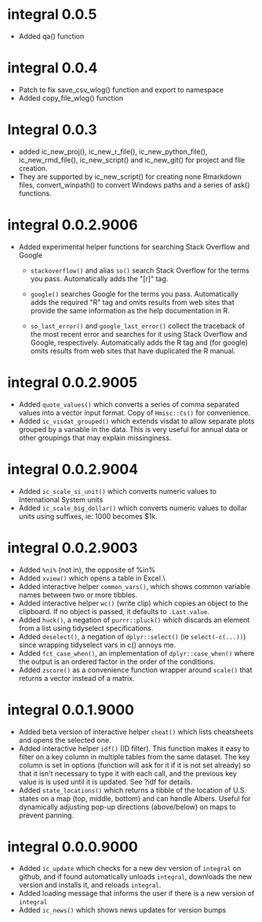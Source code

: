 # integral 0.0.5
* Added qa() function

# integral 0.0.4
* Patch to fix save_csv_wlog() function and export to namespace
* Added copy_file_wlog() function

# Integral 0.0.3
* added ic_new_proj(), ic_new_r_file(), ic_new_python_file(), ic_new_rmd_file(), 
ic_new_script() and ic_new_git() for project and file creation.
* They are supported by ic_new_script() for creating none Rmarkdown files, 
convert_winpath() to convert Windows paths and a series of ask() functions.

# integral 0.0.2.9006

* Added experimental helper functions for searching Stack Overflow and Google

  * `stackoverflow()` and alias `so()` search Stack Overflow for the terms you pass. Automatically adds the "\[r\]" tag.

  * `google()` searches Google for the terms you pass. Automatically adds the required "R" tag and omits results from web sites that provide the same information as the help documentation in R.
  * `so_last_error()` and `google_last_error()` collect the traceback of the most recent error and searches for it using Stack Overflow and Google, respectively. Automatically adds the R tag and (for google) omits results from web sites that have duplicated the R manual.

# integral 0.0.2.9005

-   Added `quote_values()` which converts a series of comma separated values into a vector input format. Copy of `Hmisc::Cs()` for convenience.
-   Added `ic_visdat_grouped()` which extends visdat to allow separate plots grouped by a variable in the data. This is very useful for annual data or other groupings that may explain missinginess.

# integral 0.0.2.9004

-   Added `ic_scale_si_unit()` which converts numeric values to International System units
-   Added `ic_scale_big_dollar()` which converts numeric values to dollar units using suffixes, ie: 1000 becomes \$1k.

# integral 0.0.2.9003

-   Added `%ni%` (not in), the opposite of %in%
-   Added `xview()` which opens a table in Excel.\
-   Added interactive helper `common_vars()`, which shows common variable names between two or more tibbles.
-   Added interactive helper `wc()` (write clip) which copies an object to the clipboard. If no object is passed, it defaults to `.Last.value`.
-   Added `huck()`, a negation of `purrr::pluck()` which discards an element from a list using tidyselect specifications.
-   Added `deselect()`, a negation of `dplyr::select()` (ie `select(-c(...))`) since wrapping tidyselect vars in c() annoys me.
-   Added `fct_case_when()`, an implementation of `dplyr::case_when()` where the output is an ordered factor in the order of the conditions.
-   Added `zscore()` as a convenience function wrapper around `scale()` that returns a vector instead of a matrix.

# integral 0.0.1.9000

-   Added beta version of interactive helper `cheat()` which lists cheatsheets and opens the selected one.
-   Added interactive helper `idf()` (ID filter). This function makes it easy to filter on a key column in multiple tables from the same dataset. The key column is set in options (function will ask for it if it is not set already) so that it isn't necessary to type it with each call, and the previous key value is is used until it is updated. See ?idf for details.
-   Added `state_locations()` which returns a tibble of the location of U.S. states on a map (top, middle, bottom) and can handle Albers. Useful for dynamically adjusting pop-up directions (above/below) on maps to prevent panning.

# integral 0.0.0.9000

-   Added `ic_update` which checks for a new dev version of `integral` on github, and if found automatically unloads `integral`, downloads the new version and installs it, and reloads `integral`.
-   Added loading message that informs the user if there is a new version of `integral`
-   Added `ic_news()` which shows news updates for version bumps
